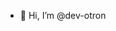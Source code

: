 - 👋 Hi, I’m @dev-otron

<!---
dev-otron/dev-otron is a ✨ special ✨ repository because its `README.md` (this file) appears on your GitHub profile.
You can click the Preview link to take a look at your changes.
--->
